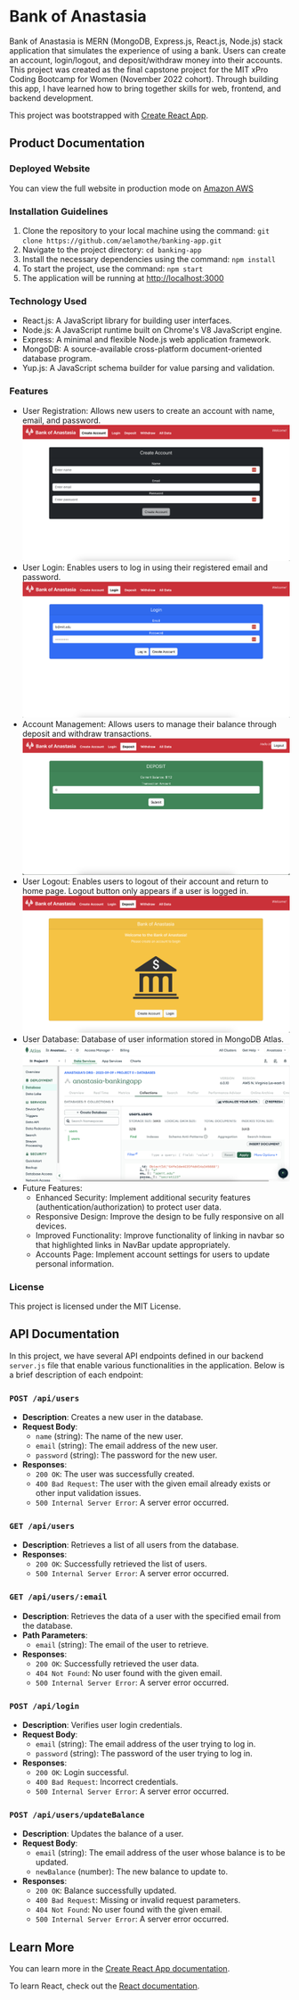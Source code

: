 # Bank of Anastasia

Bank of Anastasia is MERN (MongoDB, Express.js, React.js, Node.js) stack application that simulates the experience of using a bank. Users can create an account, login/logout, and deposit/withdraw money into their accounts. This project was created as the final capstone project for the MIT xPro Coding Bootcamp for Women (November 2022 cohort). Through building this app, I have learned how to bring together skills for web, frontend, and backend development.

This project was bootstrapped with [Create React App](https://github.com/facebook/create-react-app).

## Product Documentation

### Deployed Website

You can view the full website in production mode on [Amazon AWS](https://anastasia-lamothefullstackbankingapplication.s3.amazonaws.com/index.html#)

### Installation Guidelines

1. Clone the repository to your local machine using the command: `git clone https://github.com/aelamothe/banking-app.git`
2. Navigate to the project directory: `cd banking-app`
3. Install the necessary dependencies using the command: `npm install`
4. To start the project, use the command: `npm start`
5. The application will be running at [http://localhost:3000](http://localhost:3000)

### Technology Used

- React.js: A JavaScript library for building user interfaces.
- Node.js: A JavaScript runtime built on Chrome's V8 JavaScript engine.
- Express: A minimal and flexible Node.js web application framework.
- MongoDB: A source-available cross-platform document-oriented database program.
- Yup.js: A JavaScript schema builder for value parsing and validation.

### Features

- User Registration: Allows new users to create an account with name, email, and password.
  ![Create Account Page](./screenshots/createaccount.png)
- User Login: Enables users to log in using their registered email and password.
  ![Login Functionality](./screenshots/login.png)
- Account Management: Allows users to manage their balance through deposit and withdraw transactions.
  ![Transaction Functionality](./screenshots/transaction.png)
- User Logout: Enables users to logout of their account and return to home page. Logout button only appears if a user is logged in.
  ![Logout Functionality](./screenshots/logout.png)
- User Database: Database of user information stored in MongoDB Atlas.
  ![Database](./screenshots/db1.png)
- Future Features:
  - Enhanced Security: Implement additional security features (authentication/authorization) to protect user data.
  - Responsive Design: Improve the design to be fully responsive on all devices.
  - Improved Functionality: Improve functionality of linking in navbar so that highlighted links in NavBar update appropriately.
  - Accounts Page: Implement account settings for users to update personal information.

### License

This project is licensed under the MIT License.

## API Documentation

In this project, we have several API endpoints defined in our backend `server.js` file that enable various functionalities in the application. Below is a brief description of each endpoint:

### `POST /api/users`

- **Description**: Creates a new user in the database.
- **Request Body**:
  - `name` (string): The name of the new user.
  - `email` (string): The email address of the new user.
  - `password` (string): The password for the new user.
- **Responses**:
  - `200 OK`: The user was successfully created.
  - `400 Bad Request`: The user with the given email already exists or other input validation issues.
  - `500 Internal Server Error`: A server error occurred.

### `GET /api/users`

- **Description**: Retrieves a list of all users from the database.
- **Responses**:
  - `200 OK`: Successfully retrieved the list of users.
  - `500 Internal Server Error`: A server error occurred.

### `GET /api/users/:email`

- **Description**: Retrieves the data of a user with the specified email from the database.
- **Path Parameters**:
  - `email` (string): The email of the user to retrieve.
- **Responses**:
  - `200 OK`: Successfully retrieved the user data.
  - `404 Not Found`: No user found with the given email.
  - `500 Internal Server Error`: A server error occurred.

### `POST /api/login`

- **Description**: Verifies user login credentials.
- **Request Body**:
  - `email` (string): The email address of the user trying to log in.
  - `password` (string): The password of the user trying to log in.
- **Responses**:
  - `200 OK`: Login successful.
  - `400 Bad Request`: Incorrect credentials.
  - `500 Internal Server Error`: A server error occurred.

### `POST /api/users/updateBalance`

- **Description**: Updates the balance of a user.
- **Request Body**:
  - `email` (string): The email address of the user whose balance is to be updated.
  - `newBalance` (number): The new balance to update to.
- **Responses**:
  - `200 OK`: Balance successfully updated.
  - `400 Bad Request`: Missing or invalid request parameters.
  - `404 Not Found`: No user found with the given email.
  - `500 Internal Server Error`: A server error occurred.

## Learn More

You can learn more in the [Create React App documentation](https://facebook.github.io/create-react-app/docs/getting-started).

To learn React, check out the [React documentation](https://reactjs.org/).
